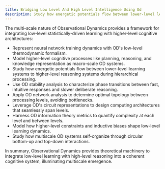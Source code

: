 ```yaml
---
title: Bridging Low Level And High Level Intelligence Using Od
description: Study how energetic potentials flow between lower-level learning systems to higher-level reasoning systems during hierarchical processing. Use OD stability analysis to characterize phase transitions between fast, intuitive responses and slower deliberate reasoning.
---
```

The multi-scale nature of Observational Dynamics provides a framework for integrating low-level statistically-driven learning with higher-level cognitive architectures:

- Represent neural network training dynamics with OD's low-level thermodynamic formalism.
- Model higher-level cognitive processes like planning, reasoning, and knowledge representation as macro-scale OD systems. 
- Study how energetic potentials flow between lower-level learning systems to higher-level reasoning systems during hierarchical processing.
- Use OD stability analysis to characterize phase transitions between fast, intuitive responses and slower deliberate reasoning.
- Apply OD network analysis to determine optimal topology between processing levels, avoiding bottlenecks. 
- Leverage OD's circuit representations to design computing architectures that seamlessly span levels.
- Harness OD information theory metrics to quantify complexity at each level and between levels.
- Model how higher-level constraints and inductive biases shape low-level learning dynamics.
- Study how multiscale OD systems self-organize through circular bottom-up and top-down interactions.

In summary, Observational Dynamics provides theoretical machinery to integrate low-level learning with high-level reasoning into a coherent cognitive system, illuminating multiscale emergence.
